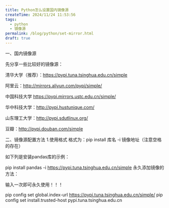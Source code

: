 ```yaml
---
title: Python怎么设置国内镜像源
createTime: 2024/11/24 11:53:56
tags:
  - python
  - 镜像源
permalink: /blog/python/set-mirror.html
draft: true
---
```


一、国内镜像源 

先分享一些比较好的镜像源：

清华大学（推荐）：https://pypi.tuna.tsinghua.edu.cn/simple     

阿里云：http://mirrors.aliyun.com/pypi/simple/

中国科技大学 https://pypi.mirrors.ustc.edu.cn/simple/

华中科技大学：http://pypi.hustunique.com/

山东理工大学：http://pypi.sdutlinux.org/

豆瓣：http://pypi.douban.com/simple  

二、镜像源配置方法
     1.使用格式
格式为：pip install 库名 -i 镜像地址（注意空格的存在）

如下列是安装pandas库的示例：

pip install pandas -i https://pypi.tuna.tsinghua.edu.cn/simple 
永久添加镜像的方法：

输入一次即可永久使用！！！

pip config set global.index-url https://pypi.tuna.tsinghua.edu.cn/simple/
pip config set install.trusted-host pypi.tuna.tsinghua.edu.cn

